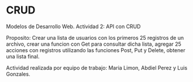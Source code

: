 # CRUD
Modelos de Desarrollo Web. Actividad 2: API con CRUD

Proposito: 
Crear una lista de usuarios con los primeros 25 registros de un archivo,
crear una funcion con Get para consultar dicha lista,
agregar 25 acciones con registros utilizando las funciones Post, Put y Delete,
obtener una lista final. 

Actividad realizada por equipo de trabajo: Maria Limon, Abdiel Perez y Luis Gonzales.
